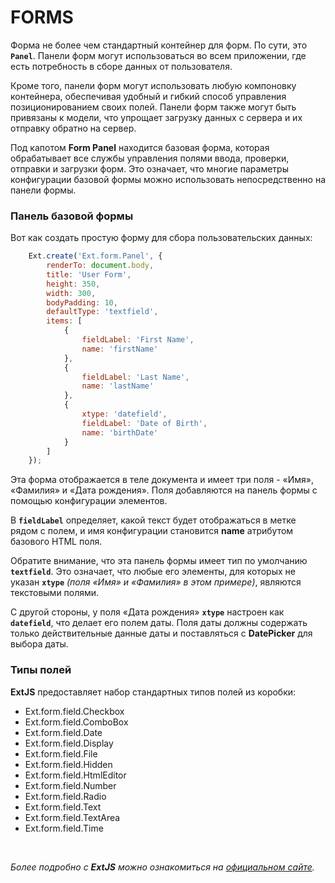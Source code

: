 # FORMS

Форма не более чем стандартный контейнер для форм. По сути, это **`Panel`**. Панели форм могут использоваться во всем приложении, где есть потребность в сборе данных от пользователя.

Кроме того, панели форм могут использовать любую компоновку контейнера, обеспечивая удобный и гибкий способ управления позиционированием своих полей. Панели форм также могут быть привязаны к модели, что упрощает загрузку данных с сервера и их отправку обратно на сервер.

Под капотом **Form Panel** находится базовая форма, которая обрабатывает все службы управления полями ввода, проверки, отправки и загрузки форм. Это означает, что многие параметры конфигурации базовой формы можно использовать непосредственно на панели формы.

### Панель базовой формы
Вот как создать простую форму для сбора пользовательских данных:
```JavaScript
    Ext.create('Ext.form.Panel', {
        renderTo: document.body,
        title: 'User Form',
        height: 350,
        width: 300,
        bodyPadding: 10,
        defaultType: 'textfield',
        items: [
            {
                fieldLabel: 'First Name',
                name: 'firstName'
            },
            {
                fieldLabel: 'Last Name',
                name: 'lastName'
            },
            {
                xtype: 'datefield',
                fieldLabel: 'Date of Birth',
                name: 'birthDate'
            }
        ]
    });
```

Эта форма отображается в теле документа и имеет три поля - «Имя», «Фамилия» и «Дата рождения». Поля добавляются на панель формы с помощью конфигурации элементов.

В **`fieldLabel`** определяет, какой текст будет отображаться в метке рядом с полем, и имя конфигурации становится **name** атрибутом базового HTML поля.

Обратите внимание, что эта панель формы имеет тип по умолчанию **`textfield`**. Это означает, что любые его элементы, для которых не указан **`xtype`** _(поля «Имя» и «Фамилия» в этом примере)_, являются текстовыми полями.

С другой стороны, у поля «Дата рождения» **`xtype`**  настроен как **`datefield`**, что делает его полем даты. Поля даты должны содержать только действительные данные даты и поставляться с **DatePicker** для выбора даты.

### Типы полей

**ExtJS** предоставляет набор стандартных типов полей из коробки:
  * Ext.form.field.Checkbox
  * Ext.form.field.ComboBox
  * Ext.form.field.Date
  * Ext.form.field.Display
  * Ext.form.field.File
  * Ext.form.field.Hidden
  * Ext.form.field.HtmlEditor
  * Ext.form.field.Number
  * Ext.form.field.Radio
  * Ext.form.field.Text
  * Ext.form.field.TextArea
  * Ext.form.field.Time


<br/>

_Более подробно с **ExtJS** можно ознакомиться на [официальном сайте](https://docs.sencha.com/extjs/5.1.1/index.html)._
